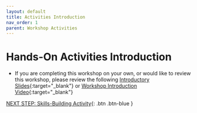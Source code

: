 ```yaml
---
layout: default
title: Activities Introduction
nav_order: 1
parent: Workshop Activities
---
```

# Hands-On Activities Introduction

- If you are completing this workshop on your own, or would like to review this workshop, please review the following [Introductory Slides](https://goo.gl/xs7Lr5){:target="_blank"} or [Workshop Introduction Video](https://bit.ly/dsc-sketchnote-video){:target="_blank"}

[NEXT STEP: Skills-Building Activity](act-1-skills-building.html){: .btn .btn-blue }
